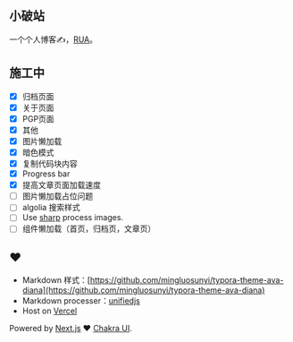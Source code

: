## 小破站

一个个人博客✍，[RUA](https://blog.rua.plus/)。

## 施工中

- [x] 归档页面
- [x] 关于页面
- [x] PGP页面
- [x] 其他
- [x] 图片懒加载
- [x] 暗色模式
- [x] 复制代码块内容
- [x] Progress bar
- [x] 提高文章页面加载速度
- [ ] 图片懒加载占位问题
- [ ] algolia 搜索样式
- [ ] Use [sharp](https://github.com//lovell/sharp) process images.
- [ ] 组件懒加载（首页，归档页，文章页）

## ❤️

* Markdown 样式：[https://github.com/mingluosunyi/typora-theme-ava-diana](https://github.com/mingluosunyi/typora-theme-ava-diana)
* Markdown processer：[unifiedjs](https://github.com/unifiedjs/unified)
* Host on [Vercel](https://vercel.com/)

Powered by [Next.js](https://nextjs.org/) ❤️ [Chakra UI](https://chakra-ui.com/).